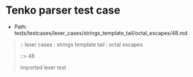 # Tenko parser test case

- Path: tests/testcases/lexer_cases/strings_template_tail/octal_escapes/48.md

> :: lexer cases : strings template tail : octal escapes
>
> ::> 48
>
> Imported lexer test
>
> <template tail> ZeroToThreeOctalDigit [lookahead @{x2209}@ OctalDigit] (other character/high digit)

## Input

`````js
`${"-->"}\11t`
`````

## Output

_Note: the whole output block is auto-generated. Manual changes will be overwritten!_

Below follow outputs in four parsing modes: sloppy mode, strict mode script goal, module goal, web compat mode (always sloppy).

Note that the output parts are auto-generated by the test runner to reflect actual result.

### Sloppy mode

Parsed with script goal and as if the code did not start with strict mode header.

`````
throws: Parser error!
  Template contained an illegal escape, these are only allowed in _tagged_ templates in >=ES2018

`${"-->"}\11t`
        ^^^^^^------- error
`````

### Strict mode

Parsed with script goal but as if it was starting with `"use strict"` at the top.

_Output same as sloppy mode._

### Module goal

Parsed with the module goal.

_Output same as sloppy mode._

### Web compat mode

Parsed in sloppy script mode but with the web compat flag enabled.

_Output same as sloppy mode._
